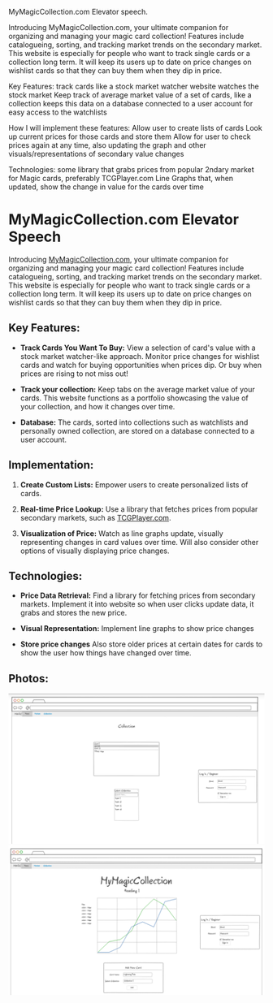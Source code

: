 MyMagicCollection.com Elevator speech.

Introducing MyMagicCollection.com, your ultimate companion for organizing and managing your magic card collection! Features include catalogueing, sorting, and tracking market trends on the secondary market. This website is especially for people who want to track single cards or a collection long term.  It will keep its users up to date on price changes on wishlist cards so that they can buy them when they dip in price.


Key Features:
track cards like a stock market watcher website watches the stock market
Keep track of average market value of a set of cards, like a collection
keeps this data on a database connected to a user account for easy access to the watchlists

How I will implement these features:
Allow user to create lists of cards
Look up current prices for those cards and store them
Allow for user to check prices again at any time, also updating the graph and other visuals/representations of secondary value changes

Technologies:
some library that grabs prices from popular 2ndary market for Magic cards, preferably TCGPlayer.com
Line Graphs that, when updated, show the change in value for the cards over time

# MyMagicCollection.com Elevator Speech

Introducing [MyMagicCollection.com](https://www.mymagiccollection.com), your ultimate companion for organizing and managing your magic card collection! Features include catalogueing, sorting, and tracking market trends on the secondary market. This website is especially for people who want to track single cards or a collection long term.  It will keep its users up to date on price changes on wishlist cards so that they can buy them when they dip in price.

## Key Features:

- **Track Cards You Want To Buy:**
  View a selection of card's value with a stock market watcher-like approach. Monitor price changes for wishlist cards and watch for buying opportunities when prices dip.  Or buy when prices are rising to not miss out!

- **Track your collection:**
  Keep tabs on the average market value of your cards.  This website functions as a portfolio showcasing the value of your collection, and how it changes over time.

- **Database:**
  The cards, sorted into collections such as watchlists and personally owned collection, are stored on a database connected to a user account.

## Implementation:

1. **Create Custom Lists:**
   Empower users to create personalized lists of cards.

2. **Real-time Price Lookup:**
   Use a library that fetches prices from popular secondary markets, such as [TCGPlayer.com](https://www.tcgplayer.com).

3. **Visualization of Price:**
   Watch as line graphs update, visually representing changes in card values over time. Will also consider other options of visually displaying price changes.

## Technologies:

- **Price Data Retrieval:**
  Find a library for fetching prices from secondary markets.  Implement it into website so when user clicks update data, it grabs and stores the new price. 

- **Visual Representation:**
  Implement line graphs to show price changes

- **Store price changes**
  Also store older prices at certain dates for cards to show the user how things have changed over time.

## Photos:
![pic 1](web1.png)
![pic 2](web2.png)
 
  
